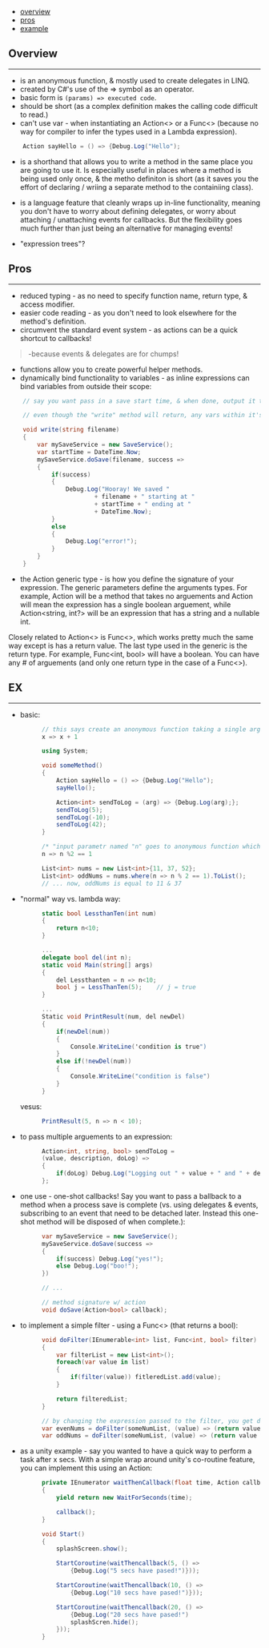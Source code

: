 * [overview](#overview)
* [pros](#pros)
* [example](#example)

## Overview <a name="overview"></a>

---

* is an anonymous function, & mostly used to create delegates in LINQ.
* created by C#'s use of the => symbol as an operator.
* basic form is `(params) => executed code`.
* should be short (as a complex definition makes the calling code difficult to read.)
* can't use var - when instantiating an Action<> or a Func<> (because no way for compiler to infer the types used in a Lambda expression).

```c#
	Action sayHello = () => {Debug.Log("Hello");
```

* is a shorthand that allows you to write a method in the same place you are going to use it.  Is especially useful in places where a method is being used only once, & the metho definiton is short (as it saves you the effort of declaring / wriing a separate method to the containiing class).

* is a language feature that cleanly wraps up in-line functionality, meaning you don't have to worry about defining delegates, or worry about attaching / unattaching events for callbacks.  But the flexibility goes much further than just being an alternative for managing events!

* "expression trees"?

## Pros <a name="pros"></a>

---

* reduced typing - as no need to specify function name, return type, & access modifier.
* easier code reading - as you don't need to look elsewhere for the method's definition.
* circumvent the standard event system - as actions can be a quick shortcut to callbacks!

> -because events & delegates are for chumps!

* functions allow you to create powerful helper methods.
* dynamically bind functionality to variables - as inline expressions can bind variables from outside their scope:

```c#
	// say you want pass in a save start time, & when done, output it to the logs. (You don't need to pass the filename into the dynamic express; c# does this for you.)

	// even though the "write" method will return, any vars within it's scope that are passed used in the expression will hang around until it's disposed of, also.

	void write(string filename)
	{
		var mySaveService = new SaveService();
		var startTime = DateTime.Now;
		mySaveService.doSave(filename, success => 
		{
			if(success)
			{
				Debug.Log("Hooray! We saved "
						+ filename + " starting at "
						+ startTime + " ending at "
						+ DateTime.Now);
			}
			else
			{
				Debug.Log("error!");
			}
		}
	}
```

* the Action generic type - is how you define the signature of your expression.  The generic parameters define the arguments types.  For example, Action will be a method that takes no arguements and Action<bool> will mean the expression has a single boolean arguement, while Action<string, int?> will be an expression that has a string and a nullable int.

Closely related to Action<> is Func<>, which works pretty much the same way except is has a return value.  The last type used in the generic is the return type.  For example, Func<int, bool> will have a boolean.  You can have any # of arguements (and only one return type in the case of a Func<>).

## EX <a name="example"></a>

---

* basic:

  ```c#
		// this says create an anonymous function taking a single argument x & return the value of x + 1.
		x => x + 1
  ```

  ```c#
		using System;

		void someMethod()
		{
			Action sayHello = () => {Debug.Log("Hello");
			sayHello();

			Action<int> sendToLog = (arg) => {Debug.Log(arg);};
			sendToLog(5);
			sendToLog(-10);
			sendToLog(42);
		}
  ```

  ```c#
		/* "input parametr named "n" goes to anonymous function which returns "true" if the input is odd" */
		n => n %2 == 1

		List<int> nums = new List<int>{11, 37, 52};
		List<int> oddNums = nums.where(n => n % 2 == 1).ToList();
		// ... now, oddNums is equal to 11 & 37
  ```

* "normal" way vs. lambda way:

  ```c#
		static bool LessthanTen(int num)
		{
			return n<10;
		}

		...
		delegate bool del(int n);
		static void Main(string[] args)
		{
			del Lessthanten = n => n<10;
			bool j = LessThanTen(5);	// j = true
		}

		...
		Static void PrintResult(num, del newDel)
		{
			if(newDel(num))
			{
				Console.WriteLine('condition is true")
			}
			else if(!newDel(num))
			{
				Console.WriteLine("condition is false")
			}
		}
  ```

	vesus:

  ```c#
		PrintResult(5, n => n < 10);
  ```

* to pass multiple arguements to an expression:

  ```c#
		Action<int, string, bool> sendToLog =
		(value, description, doLog) =>
		{
			if(doLog) Debug.Log("Logging out " + value + " and " + description);
		};
  ```

* one use - one-shot callbacks!  Say you want to pass a ballback to a method when a process save is complete (vs. using delegates & events, subscribing to an event that need to be detached later.  Instead this one-shot method will be disposed of when complete.):

  ```c#
		var mySaveService = new SaveService();
		mySaveService.doSave(success => 
		{
			if(success) Debug.Log("yes!");
			else Debug.Log("boo!");
		})

		// ...

		// method signature w/ action
		void doSave(Action<bool> callback);
  ```

* to implement a simple filter - using a Func<> (that returns a bool):

  ```c#
		void doFilter(IEnumerable<int> list, Func<int, bool> filter)
		{
			var filterList = new List<int>();
			foreach(var value in list)
			{
				if(filter(value)) fitleredList.add(value);
			}

			return filteredList;
		}

		// by changing the expression passed to the filter, you get different results!
		var evenNums = doFilter(someNumList, (value) => (return value % 2) == 0; });
		var oddNums = doFilter(someNumList, (value) => (return value % 2) == 1; });
  ```

* as a unity example - say you wanted to have a quick way to perform a task after x secs.  With a simple wrap around unity's co-routine feature, you can implement this using an Action:

  ```c#
		private IEnumerator waitThenCallback(float time, Action callback)
		{
			yield return new WaitForSeconds(time);

			callback();
		}

		void Start()
		{
			splashScreen.show();

			StartCoroutine(waitThencallback(5, () =>
				{Debug.Log("5 secs have pased!")}));

			StartCoroutine(waitThencallback(10, () =>
				{Debug.Log("10 secs have pased!")}));

			StartCoroutine(waitThencallback(20, () =>
				{Debug.Log("20 secs have pased!")
				splashScren.hide();
			}));
		}
  ```